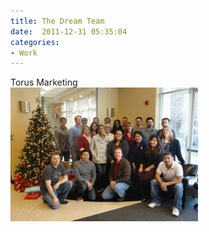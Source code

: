 ```yaml
---
title: The Dream Team
date:  2011-12-31 05:35:04
categories:
- Work
---
```


Torus Marketing<br />
<a href="/assets/images/posts/2011/12/390532_312310245456265_170819309605360_1007615_2090785016_n.jpg" rel="shadowbox"><img src="/assets/images/posts/2011/12/390532_312310245456265_170819309605360_1007615_2090785016_n-300x214.jpg" alt="" title="Torus Marketing" width="300" height="214" class="alignnone size-medium wp-image-961" /></a>
